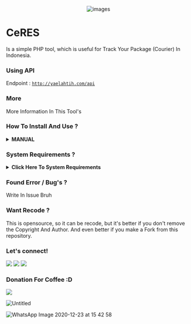 <center>


![images](https://user-images.githubusercontent.com/45889833/103676702-ff8b6d80-4fb3-11eb-87aa-87a3a996a62f.jpg)


</center>

# CeRES
Is a simple PHP tool, which is useful for Track Your Package (Courier) In Indonesia.

### Using API 
Endpoint : <code>http://yaelahtih.com/api</code>

### More
More Information In This Tool's

### How To Install And Use ? 
<details>
 <summary><strong>MANUAL</strong></summary>
    - 🤔 git clone https://github.com/imyhacker/CeRES</br>
    - 🤔 cd CeRES</br>
    - 🤔 php index</br>
</details>


### System Requirements ? 
<details>
 <summary><strong>Click Here To System Requirements</strong></summary>
    - 🤔 PHP >5,7</br>
    - 🤔 PHP is installed globally</br>
    - 🤔 Strong Internet Connection</br>
</details>

### Found Error / Bug's ?
Write In Issue Bruh


### Want Recode ?
This is opensource, so it can be recode, but it's better if you don't remove the Copyright And Author.
And even better if you make a Fork from this repository.


### Let's connect!
<p>
    <a href="https://medium.com/@ariikun" target="blank"><img src="https://img.shields.io/badge/Arii-kun-30302f?style=flat&logo=medium" /></a>
    <a href="https://www.paypal.me/arikungans" target="blank"><img src="https://ionicabizau.github.io/badges/paypal.svg" /></a>
    <a href="https://t.me/darbex_x" target="_blank"><img src="https://img.shields.io/badge/Arii-kun-30302f?style=flat&logo=telegram" /></a>
</p>

### Donation For Coffee :D
<p>
  <a href="https://trakteer.id/nii-sanHax0r"><img src="https://trakteer.id/images/mix/navbar-logo.png" /></a>

  ![Untitled](https://user-images.githubusercontent.com/45889833/102977943-4ac66a80-4536-11eb-8041-21a0b848ba99.png)

  ![WhatsApp Image 2020-12-23 at 15 42 58](https://user-images.githubusercontent.com/45889833/102977977-59148680-4536-11eb-9054-05c51cc57627.jpeg)
  
</p>

